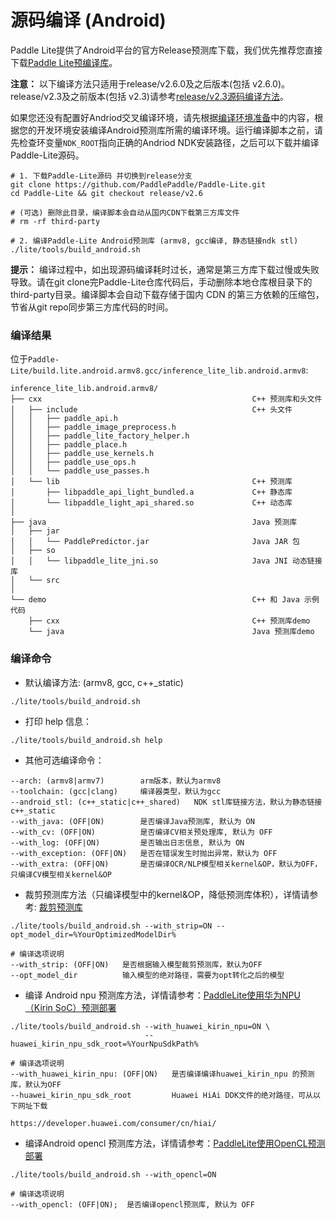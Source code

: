 
# 源码编译 (Android) 

Paddle Lite提供了Android平台的官方Release预测库下载，我们优先推荐您直接下载[Paddle Lite预编译库](../quick_start/release_lib.html#android-toolchain-gcc)。

**注意：** 以下编译方法只适用于release/v2.6.0及之后版本(包括 v2.6.0)。release/v2.3及之前版本(包括 v2.3)请参考[release/v2.3源码编译方法](v2.3_compile.md)。

如果您还没有配置好Andriod交叉编译环境，请先根据[编译环境准备](compile_env)中的内容，根据您的开发环境安装编译Android预测库所需的编译环境。运行编译脚本之前，请先检查环变量`NDK_ROOT`指向正确的Andriod NDK安装路径，之后可以下载并编译 Paddle-Lite源码。

```shell
# 1. 下载Paddle-Lite源码 并切换到release分支
git clone https://github.com/PaddlePaddle/Paddle-Lite.git
cd Paddle-Lite && git checkout release/v2.6

# (可选) 删除此目录，编译脚本会自动从国内CDN下载第三方库文件
# rm -rf third-party

# 2. 编译Paddle-Lite Android预测库 (armv8, gcc编译, 静态链接ndk stl)
./lite/tools/build_android.sh
```

**提示：** 编译过程中，如出现源码编译耗时过长，通常是第三方库下载过慢或失败导致。请在git clone完Paddle-Lite仓库代码后，手动删除本地仓库根目录下的third-party目录。编译脚本会自动下载存储于国内 CDN 的第三方依赖的压缩包，节省从git repo同步第三方库代码的时间。

### 编译结果

位于`Paddle-Lite/build.lite.android.armv8.gcc/inference_lite_lib.android.armv8`:

```shell
inference_lite_lib.android.armv8/
├── cxx                                               C++ 预测库和头文件
│   ├── include                                       C++ 头文件
│   │   ├── paddle_api.h
│   │   ├── paddle_image_preprocess.h
│   │   ├── paddle_lite_factory_helper.h
│   │   ├── paddle_place.h
│   │   ├── paddle_use_kernels.h
│   │   ├── paddle_use_ops.h
│   │   └── paddle_use_passes.h
│   └── lib                                           C++ 预测库
│       ├── libpaddle_api_light_bundled.a             C++ 静态库
│       └── libpaddle_light_api_shared.so             C++ 动态库
│
├── java                                              Java 预测库
│   ├── jar
│   │   └── PaddlePredictor.jar                       Java JAR 包
│   ├── so
│   │   └── libpaddle_lite_jni.so                     Java JNI 动态链接库
│   └── src
│
└── demo                                              C++ 和 Java 示例代码
    ├── cxx                                           C++ 预测库demo
    └── java                                          Java 预测库demo
```

### 编译命令

- 默认编译方法: (armv8, gcc, c++_static)                                           
```                                        shell
./lite/tools/build_android.sh
```

- 打印 help 信息：

```shell
./lite/tools/build_android.sh help
```

- 其他可选编译命令：

```shell
--arch: (armv8|armv7)        arm版本，默认为armv8
--toolchain: (gcc|clang)     编译器类型，默认为gcc
--android_stl: (c++_static|c++_shared)   NDK stl库链接方法，默认为静态链接c++_static
--with_java: (OFF|ON)        是否编译Java预测库, 默认为 ON
--with_cv: (OFF|ON)          是否编译CV相关预处理库, 默认为 OFF
--with_log: (OFF|ON)         是否输出日志信息, 默认为 ON
--with_exception: (OFF|ON)   是否在错误发生时抛出异常，默认为 OFF   
--with_extra: (OFF|ON)       是否编译OCR/NLP模型相关kernel&OP，默认为OFF，只编译CV模型相关kernel&OP
```

- 裁剪预测库方法（只编译模型中的kernel&OP，降低预测库体积），详情请参考:  [裁剪预测库](library_tailoring)

```shell
./lite/tools/build_android.sh --with_strip=ON --opt_model_dir=%YourOptimizedModelDir%

# 编译选项说明
--with_strip: (OFF|ON)   是否根据输入模型裁剪预测库，默认为OFF
--opt_model_dir          输入模型的绝对路径，需要为opt转化之后的模型
```



- 编译 Android npu 预测库方法，详情请参考：[PaddleLite使用华为NPU（Kirin SoC）预测部署](../demo_guides/huawei_kirin_npu)

```shell
./lite/tools/build_android.sh --with_huawei_kirin_npu=ON \
                              --huawei_kirin_npu_sdk_root=%YourNpuSdkPath%

# 编译选项说明
--with_huawei_kirin_npu: (OFF|ON)   是否编译编译huawei_kirin_npu 的预测库，默认为OFF
--huawei_kirin_npu_sdk_root         Huawei HiAi DDK文件的绝对路径，可从以下网址下载 
                                    https://developer.huawei.com/consumer/cn/hiai/
```


- 编译Android opencl 预测库方法，详情请参考：[PaddleLite使用OpenCL预测部署](../demo_guides/opencl)

```shell
./lite/tools/build_android.sh --with_opencl=ON

# 编译选项说明
--with_opencl: (OFF|ON);  是否编译opencl预测库, 默认为 OFF
```
